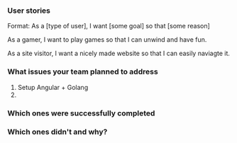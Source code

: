 ### User stories
Format: As a [type of user], I want [some goal] so that [some reason]

As a gamer, I want to play games so that I can unwind and have fun.

As a site visitor, I want a nicely made website so that I can easily naviagte it. 
### What issues your team planned to address
1. Setup Angular + Golang
2. 
### Which ones were successfully completed
### Which ones didn't and why?
